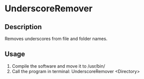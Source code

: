 # UnderscoreRemover

## Description

Removes underscores from file and folder names.

## Usage

1. Compile the software and move it to /usr/bin/
2. Call the program in terminal: UnderscoreRemover \<Directory\>

